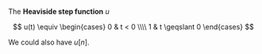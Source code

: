 The **Heaviside step function** $u$

$$
u(t) \equiv \begin{cases} 0 & t < 0 \\\\ 1 & t \geqslant 0 \end{cases}
$$

We could also have $u[n]$.
